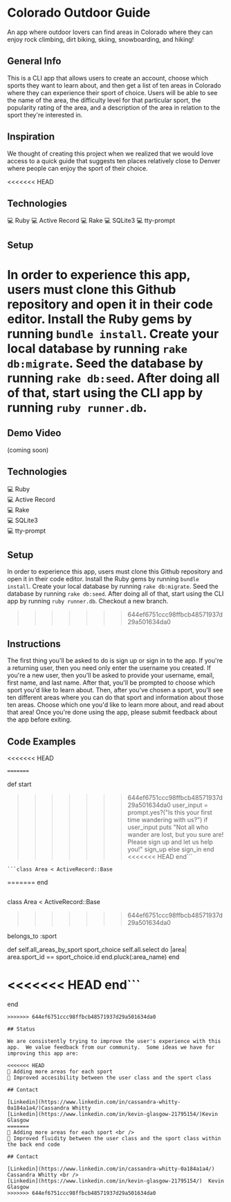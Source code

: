 # Colorado Outdoor Guide

An app where outdoor lovers can find areas in Colorado where they can enjoy rock climbing, dirt biking, skiing, snowboarding, and hiking!

## General Info
This is a CLI app that allows users to create an account, choose which sports they want to learn about, and then get a list of ten areas in Colorado where they can experience their sport of choice.  Users will be able to see the name of the area, the difficulty level for that particular sport, the popularity rating of the area, and a description of the area in relation to the sport they're interested in.  

## Inspiration

We thought of creating this project when we realized that we would love access to a quick guide that suggests ten places relatively close to Denver where people can enjoy the sport of their choice.

<<<<<<< HEAD
## Technologies
💻 Ruby
💻 Active Record
💻 Rake
💻 SQLite3
💻 tty-prompt

## Setup

In order to experience this app, users must clone this Github repository and open it in their code editor.  Install the Ruby gems by running ```bundle install```.  Create your local database by running ```rake db:migrate```.  Seed the database by running ```rake db:seed```.  After doing all of that, start using the CLI app by running ```ruby runner.db```. 
=======
## Demo Video

(coming soon)

## Technologies
💻 Ruby <br />
💻 Active Record <br />
💻 Rake <br />
💻 SQLite3 <br />
💻 tty-prompt <br />

## Setup

In order to experience this app, users must clone this Github repository and open it in their code editor.  Install the Ruby gems by running ```bundle install```.  Create your local database by running ```rake db:migrate```.  Seed the database by running ```rake db:seed```.  After doing all of that, start using the CLI app by running ```ruby runner.db```.  Checkout a new branch.
>>>>>>> 644ef6751ccc98ffbcb48571937d29a501634da0

## Instructions

The first thing you'll be asked to do is sign up or sign in to the app.  If you're a returning user, then you need only enter the username you created.  If you're a new user, then you'll be asked to provide your username, email, first name, and last name.  After that, you'll be prompted to choose which sport you'd like to learn about.  Then, after you've chosen a sport, you'll see ten different areas where you can do that sport and information about those ten areas.  Choose which one you'd like to learn more about, and read about that area!  Once you're done using the app, please submit feedback about the app before exiting. 

## Code Examples

<<<<<<< HEAD
```def start
=======
``` 
def start
>>>>>>> 644ef6751ccc98ffbcb48571937d29a501634da0
        user_input = prompt.yes?("Is this your first time wandering with us?")
        if user_input
            puts "Not all who wander are lost, but you sure are! Please sign up and let us help you!"
            sign_up
        else 
            sign_in
        end
<<<<<<< HEAD
    end```

    ```class Area < ActiveRecord::Base
=======
    end
  ```
```
  class Area < ActiveRecord::Base
>>>>>>> 644ef6751ccc98ffbcb48571937d29a501634da0

  belongs_to :sport
  
  def self.all_areas_by_sport sport_choice
    self.all.select do |area|
        area.sport_id == sport_choice.id
    end.pluck(:area_name)
  end

<<<<<<< HEAD
end```
=======
end 
```
>>>>>>> 644ef6751ccc98ffbcb48571937d29a501634da0

## Status

We are consistently trying to improve the user's experience with this app.  We value feedback from our community.  Some ideas we have for improving this app are:

<<<<<<< HEAD
🦾 Adding more areas for each sport
🦾 Improved accesibility between the user class and the sport class

## Contact 

[Linkedin](https://www.linkedin.com/in/cassandra-whitty-0a184a1a4/)Cassandra Whitty 
[Linkedin](https://www.linkedin.com/in/kevin-glasgow-21795154/)Kevin Glasgow
=======
🦾 Adding more areas for each sport <br />
🦾 Improved fluidity between the user class and the sport class within the back end code

## Contact 

[Linkedin](https://www.linkedin.com/in/cassandra-whitty-0a184a1a4/)  Cassandra Whitty <br />
[Linkedin](https://www.linkedin.com/in/kevin-glasgow-21795154/)  Kevin Glasgow
>>>>>>> 644ef6751ccc98ffbcb48571937d29a501634da0







